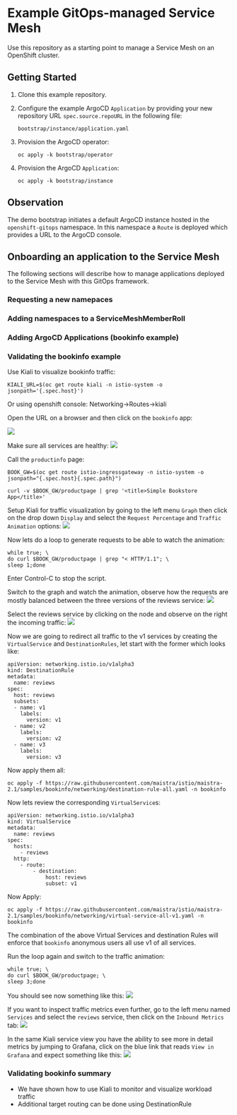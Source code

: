 # Example GitOps-managed Service Mesh

Use this repository as a starting point to manage a Service Mesh on an OpenShift cluster.

## Getting Started

1. Clone this example repository.

2. Configure the example ArgoCD `Application` by providing your new repository URL `spec.source.repoURL` in the following file:

    ```
    bootstrap/instance/application.yaml
    ```

3. Provision the ArgoCD operator:
    
    ```
    oc apply -k bootstrap/operator
    ```

4. Provision the ArgoCD `Application`:

    ```
    oc apply -k bootstrap/instance
    ```

## Observation

The demo bootstrap initiates a default ArgoCD instance hosted in the `openshift-gitops` namespace. In this namespace a `Route` is deployed which provides a URL to the ArgoCD console.


## Onboarding an application to the Service Mesh

The following sections will describe how to manage applications deployed to the Service Mesh with this GitOps framework.

### Requesting a new namepaces



### Adding namespaces to a ServiceMeshMemberRoll



### Adding ArgoCD Applications (bookinfo example)



### Validating the bookinfo example

Use Kiali to visualize bookinfo traffic:

```
KIALI_URL=$(oc get route kiali -n istio-system -o jsonpath='{.spec.host}')
```
Or using openshift console: Networking->Routes->kiali

Open the URL on a browser and then click on the `bookinfo` app:

![](images/kiali-app.png)

Make sure all services are healthy:
![](images/kiali-app2.png)

Call the `productinfo` page:
```
BOOK_GW=$(oc get route istio-ingressgateway -n istio-system -o jsonpath="{.spec.host}{.spec.path}")
```
```
curl -v $BOOK_GW/productpage | grep '<title>Simple Bookstore App</title>'
```

Setup Kiali for traffic visualization by going to the left menu `Graph` then click on the drop down `Display` and select the `Request Percentage` and `Traffic Animation` options:
![](images/kiali-trafficanimation.png)

Now lets do a loop to generate requests to be able to watch the animation:
```
while true; \
do curl $BOOK_GW/productpage | grep "< HTTP/1.1"; \
sleep 1;done
```
Enter Control-C to stop the script.

Switch to the graph and watch the animation, observe how the requests are mostly balanced between the three versions of the reviews service:
![](images/kiali-traffic-animation.png)

Select the reviews service by clicking on the node and observe on the right the incoming traffic:
![](images/kiali-incoming.png)

Now we are going to redirect all traffic to the v1 services by creating the `VirtualService` and `DestinationRules`, let start with the former which looks like:
```
apiVersion: networking.istio.io/v1alpha3
kind: DestinationRule
metadata:
  name: reviews
spec:
  host: reviews
  subsets:
  - name: v1
    labels:
      version: v1
  - name: v2
    labels:
      version: v2
  - name: v3
    labels:
      version: v3
```
Now apply them all:
```
oc apply -f https://raw.githubusercontent.com/maistra/istio/maistra-2.1/samples/bookinfo/networking/destination-rule-all.yaml -n bookinfo
```

Now lets review the corresponding `VirtualService`s:
```
apiVersion: networking.istio.io/v1alpha3
kind: VirtualService
metadata:
  name: reviews
spec:
  hosts:
    - reviews
  http:
    - route:
        - destination:
            host: reviews
            subset: v1
```
Now Apply:
```
oc apply -f https://raw.githubusercontent.com/maistra/istio/maistra-2.1/samples/bookinfo/networking/virtual-service-all-v1.yaml -n bookinfo
```

The combination of the above Virtual Services and destination Rules will enforce that `bookinfo` anonymous users all use v1 of all services.

Run the loop again and switch to the traffic animation:
```
while true; \
do curl $BOOK_GW/productpage; \
sleep 3;done
```
You should see now something like this:
![](images/kiali-route-v1.png)

If you want to inspect traffic metrics even further, go to the left menu named `Services` and select the `reviews` service, then click on the `Inbound Metrics` tab:
![](images/kiali-inbound-metrics.png)

In the same Kiali service view you have the ability to see more in detail metrics by jumping to Grafana, click on the blue link that reads `View in Grafana` and expect something like this:
![](images/grafana-metrics.png)

### Validating bookinfo summary
- We have shown how to use Kiali to monitor and visualize workload traffic
- Additional target routing can be done using DestinationRule

